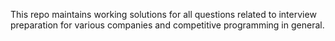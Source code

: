 This repo maintains working solutions for all questions
related to interview preparation for various companies and
competitive programming in general.
